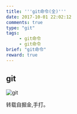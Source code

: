 ```yaml
---
title: '''git命令(全)'''
date: 2017-10-01 22:02:12
comments: true
type: "git"
tags:
     - git命令
     - git命令
brief: "git命令"
reward: true
---
```

## git
<!--more-->

![git](https://wangdabaoqq.github.io/hexo-back-up/assets/img/git命令.jpg)

转载自掘金,手打。
